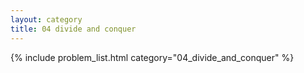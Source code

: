 ```yaml
---
layout: category
title: 04 divide and conquer
---
```


{% include problem_list.html category="04_divide_and_conquer" %}
